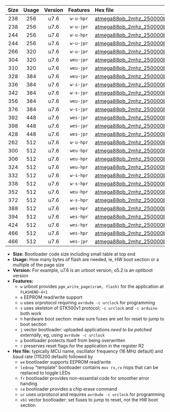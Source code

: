 |Size|Usage|Version|Features|Hex file|
|:-:|:-:|:-:|:-:|:--|
|238|256|u7.6|`w-u-hpr`|[atmega88pb_2mhz_250000bps_ur.hex](https://raw.githubusercontent.com/stefanrueger/urboot/main/bootloaders/atmega88pb/fcpu_2mhz/250000_bps/atmega88pb_2mhz_250000bps_ur.hex)|
|238|256|u7.6|`w-u-jpr`|[atmega88pb_2mhz_250000bps_ur_vbl.hex](https://raw.githubusercontent.com/stefanrueger/urboot/main/bootloaders/atmega88pb/fcpu_2mhz/250000_bps/atmega88pb_2mhz_250000bps_ur_vbl.hex)|
|244|256|u7.6|`w-u-hpr`|[atmega88pb_2mhz_250000bps_lednop_ur.hex](https://raw.githubusercontent.com/stefanrueger/urboot/main/bootloaders/atmega88pb/fcpu_2mhz/250000_bps/atmega88pb_2mhz_250000bps_lednop_ur.hex)|
|244|256|u7.6|`w-u-jpr`|[atmega88pb_2mhz_250000bps_lednop_ur_vbl.hex](https://raw.githubusercontent.com/stefanrueger/urboot/main/bootloaders/atmega88pb/fcpu_2mhz/250000_bps/atmega88pb_2mhz_250000bps_lednop_ur_vbl.hex)|
|266|320|u7.6|`w-u-jpr`|[atmega88pb_2mhz_250000bps_lednop_fr_ur_vbl.hex](https://raw.githubusercontent.com/stefanrueger/urboot/main/bootloaders/atmega88pb/fcpu_2mhz/250000_bps/atmega88pb_2mhz_250000bps_lednop_fr_ur_vbl.hex)|
|304|320|u7.6|`weu-jpr`|[atmega88pb_2mhz_250000bps_ee_ur_vbl.hex](https://raw.githubusercontent.com/stefanrueger/urboot/main/bootloaders/atmega88pb/fcpu_2mhz/250000_bps/atmega88pb_2mhz_250000bps_ee_ur_vbl.hex)|
|310|320|u7.6|`weu-jpr`|[atmega88pb_2mhz_250000bps_ee_lednop_ur_vbl.hex](https://raw.githubusercontent.com/stefanrueger/urboot/main/bootloaders/atmega88pb/fcpu_2mhz/250000_bps/atmega88pb_2mhz_250000bps_ee_lednop_ur_vbl.hex)|
|328|384|u7.6|`weu-jpr`|[atmega88pb_2mhz_250000bps_ee_lednop_fr_ur_vbl.hex](https://raw.githubusercontent.com/stefanrueger/urboot/main/bootloaders/atmega88pb/fcpu_2mhz/250000_bps/atmega88pb_2mhz_250000bps_ee_lednop_fr_ur_vbl.hex)|
|336|384|u7.6|`w-s-jpr`|[atmega88pb_2mhz_250000bps_vbl.hex](https://raw.githubusercontent.com/stefanrueger/urboot/main/bootloaders/atmega88pb/fcpu_2mhz/250000_bps/atmega88pb_2mhz_250000bps_vbl.hex)|
|342|384|u7.6|`w-s-jpr`|[atmega88pb_2mhz_250000bps_lednop_vbl.hex](https://raw.githubusercontent.com/stefanrueger/urboot/main/bootloaders/atmega88pb/fcpu_2mhz/250000_bps/atmega88pb_2mhz_250000bps_lednop_vbl.hex)|
|356|384|u7.6|`weu-jpr`|[atmega88pb_2mhz_250000bps_ee_lednop_fr_ce_ur_vbl.hex](https://raw.githubusercontent.com/stefanrueger/urboot/main/bootloaders/atmega88pb/fcpu_2mhz/250000_bps/atmega88pb_2mhz_250000bps_ee_lednop_fr_ce_ur_vbl.hex)|
|376|384|u7.6|`w-s-jpr`|[atmega88pb_2mhz_250000bps_lednop_fr_vbl.hex](https://raw.githubusercontent.com/stefanrueger/urboot/main/bootloaders/atmega88pb/fcpu_2mhz/250000_bps/atmega88pb_2mhz_250000bps_lednop_fr_vbl.hex)|
|392|448|u7.6|`wes-jpr`|[atmega88pb_2mhz_250000bps_ee_vbl.hex](https://raw.githubusercontent.com/stefanrueger/urboot/main/bootloaders/atmega88pb/fcpu_2mhz/250000_bps/atmega88pb_2mhz_250000bps_ee_vbl.hex)|
|398|448|u7.6|`wes-jpr`|[atmega88pb_2mhz_250000bps_ee_lednop_vbl.hex](https://raw.githubusercontent.com/stefanrueger/urboot/main/bootloaders/atmega88pb/fcpu_2mhz/250000_bps/atmega88pb_2mhz_250000bps_ee_lednop_vbl.hex)|
|428|448|u7.6|`wes-jpr`|[atmega88pb_2mhz_250000bps_ee_lednop_fr_vbl.hex](https://raw.githubusercontent.com/stefanrueger/urboot/main/bootloaders/atmega88pb/fcpu_2mhz/250000_bps/atmega88pb_2mhz_250000bps_ee_lednop_fr_vbl.hex)|
|262|512|u7.6|`w-u-hpr`|[atmega88pb_2mhz_250000bps_lednop_fr_ur.hex](https://raw.githubusercontent.com/stefanrueger/urboot/main/bootloaders/atmega88pb/fcpu_2mhz/250000_bps/atmega88pb_2mhz_250000bps_lednop_fr_ur.hex)|
|300|512|u7.6|`weu-hpr`|[atmega88pb_2mhz_250000bps_ee_ur.hex](https://raw.githubusercontent.com/stefanrueger/urboot/main/bootloaders/atmega88pb/fcpu_2mhz/250000_bps/atmega88pb_2mhz_250000bps_ee_ur.hex)|
|306|512|u7.6|`weu-hpr`|[atmega88pb_2mhz_250000bps_ee_lednop_ur.hex](https://raw.githubusercontent.com/stefanrueger/urboot/main/bootloaders/atmega88pb/fcpu_2mhz/250000_bps/atmega88pb_2mhz_250000bps_ee_lednop_ur.hex)|
|324|512|u7.6|`weu-hpr`|[atmega88pb_2mhz_250000bps_ee_lednop_fr_ur.hex](https://raw.githubusercontent.com/stefanrueger/urboot/main/bootloaders/atmega88pb/fcpu_2mhz/250000_bps/atmega88pb_2mhz_250000bps_ee_lednop_fr_ur.hex)|
|332|512|u7.6|`w-s-hpr`|[atmega88pb_2mhz_250000bps.hex](https://raw.githubusercontent.com/stefanrueger/urboot/main/bootloaders/atmega88pb/fcpu_2mhz/250000_bps/atmega88pb_2mhz_250000bps.hex)|
|338|512|u7.6|`w-s-hpr`|[atmega88pb_2mhz_250000bps_lednop.hex](https://raw.githubusercontent.com/stefanrueger/urboot/main/bootloaders/atmega88pb/fcpu_2mhz/250000_bps/atmega88pb_2mhz_250000bps_lednop.hex)|
|352|512|u7.6|`weu-hpr`|[atmega88pb_2mhz_250000bps_ee_lednop_fr_ce_ur.hex](https://raw.githubusercontent.com/stefanrueger/urboot/main/bootloaders/atmega88pb/fcpu_2mhz/250000_bps/atmega88pb_2mhz_250000bps_ee_lednop_fr_ce_ur.hex)|
|372|512|u7.6|`w-s-hpr`|[atmega88pb_2mhz_250000bps_lednop_fr.hex](https://raw.githubusercontent.com/stefanrueger/urboot/main/bootloaders/atmega88pb/fcpu_2mhz/250000_bps/atmega88pb_2mhz_250000bps_lednop_fr.hex)|
|388|512|u7.6|`wes-hpr`|[atmega88pb_2mhz_250000bps_ee.hex](https://raw.githubusercontent.com/stefanrueger/urboot/main/bootloaders/atmega88pb/fcpu_2mhz/250000_bps/atmega88pb_2mhz_250000bps_ee.hex)|
|394|512|u7.6|`wes-hpr`|[atmega88pb_2mhz_250000bps_ee_lednop.hex](https://raw.githubusercontent.com/stefanrueger/urboot/main/bootloaders/atmega88pb/fcpu_2mhz/250000_bps/atmega88pb_2mhz_250000bps_ee_lednop.hex)|
|424|512|u7.6|`wes-hpr`|[atmega88pb_2mhz_250000bps_ee_lednop_fr.hex](https://raw.githubusercontent.com/stefanrueger/urboot/main/bootloaders/atmega88pb/fcpu_2mhz/250000_bps/atmega88pb_2mhz_250000bps_ee_lednop_fr.hex)|
|466|512|u7.6|`wes-hpr`|[atmega88pb_2mhz_250000bps_ee_lednop_fr_ce.hex](https://raw.githubusercontent.com/stefanrueger/urboot/main/bootloaders/atmega88pb/fcpu_2mhz/250000_bps/atmega88pb_2mhz_250000bps_ee_lednop_fr_ce.hex)|
|466|512|u7.6|`wes-jpr`|[atmega88pb_2mhz_250000bps_ee_lednop_fr_ce_vbl.hex](https://raw.githubusercontent.com/stefanrueger/urboot/main/bootloaders/atmega88pb/fcpu_2mhz/250000_bps/atmega88pb_2mhz_250000bps_ee_lednop_fr_ce_vbl.hex)|

- **Size:** Bootloader code size including small table at top end
- **Usage:** How many bytes of flash are needed, ie, HW boot section or a multiple of the page size
- **Version:** For example, u7.6 is an urboot version, o5.2 is an optiboot version
- **Features:**
  + `w` urboot provides `pgm_write_page(sram, flash)` for the application at `FLASHEND-4+1`
  + `e` EEPROM read/write support
  + `u` uses urprotocol requiring `avrdude -c urclock` for programming
  + `s` uses skeleton of STK500v1 protocol; `-c urclock` and `-c arduino` both work
  + `h` hardware boot section: make sure fuses are set for reset to jump to boot section
  + `j` vector bootloader: uploaded applications *need to be patched externally*, eg, using `avrdude -c urclock`
  + `p` bootloader protects itself from being overwritten
  + `r` preserves reset flags for the application in the register R2
- **Hex file:** typically MCU name, oscillator frequency (16 MHz default) and baud rate (115200 default) followed by
  + `ee` bootloader supports EEPROM read/write
  + `lednop` "template" bootloader contains `mov rx,rx` nops that can be replaced to toggle LEDs
  + `fr` bootloader provides non-essential code for smoother error handing
  + `ce` bootloader provides a chip erase command
  + `ur` uses urprotocol and requires `avrdude -c urclock` for programming
  + `vbl` vector bootloader: set fuses to jump to reset, not the HW boot section
